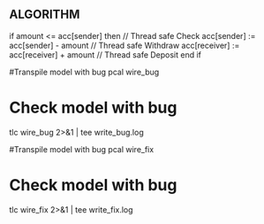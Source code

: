 

 ALGORITHM
-----------

if amount <= acc[sender] then                   // Thread safe Check
	acc[sender] := acc[sender] - amount         // Thread safe Withdraw
    acc[receiver] := acc[receiver] + amount     // Thread safe Deposit
end if


#Transpile model with bug
pcal wire_bug

# Check model with bug
tlc wire_bug 2>&1 | tee write_bug.log

#Transpile model with bug
pcal wire_fix

# Check model with bug
tlc wire_fix 2>&1 | tee write_fix.log

